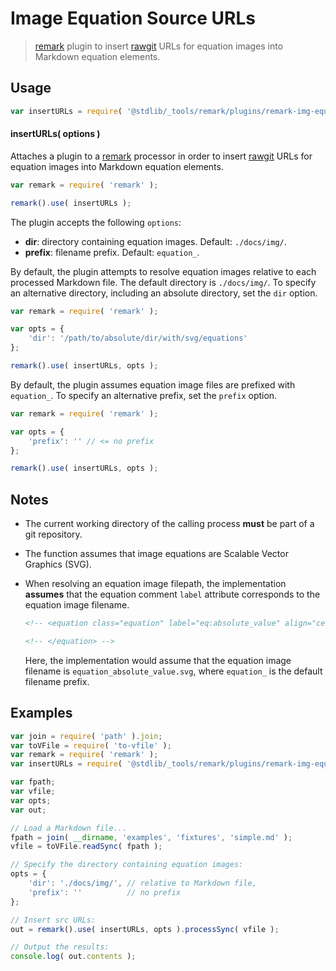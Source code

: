 # Image Equation Source URLs

> [remark][remark] plugin to insert [rawgit][rawgit] URLs for equation images into Markdown equation elements.

<section class="usage">

## Usage

```javascript
var insertURLs = require( '@stdlib/_tools/remark/plugins/remark-img-equations-src-urls' );
```

#### insertURLs( options )

Attaches a plugin to a [remark][remark] processor in order to insert [rawgit][rawgit] URLs for equation images into Markdown equation elements.

```javascript
var remark = require( 'remark' );

remark().use( insertURLs );
```

The plugin accepts the following `options`:

-   **dir**: directory containing equation images. Default: `./docs/img/`.
-   **prefix**: filename prefix. Default: `equation_`.

By default, the plugin attempts to resolve equation images relative to each processed Markdown file. The default directory is `./docs/img/`. To specify an alternative directory, including an absolute directory, set the `dir` option.

```javascript
var remark = require( 'remark' );

var opts = {
    'dir': '/path/to/absolute/dir/with/svg/equations'
};

remark().use( insertURLs, opts );
```

By default, the plugin assumes equation image files are prefixed with `equation_`. To specify an alternative prefix, set the `prefix` option.

```javascript
var remark = require( 'remark' );

var opts = {
    'prefix': '' // <= no prefix
};

remark().use( insertURLs, opts );
```

</section>

<!-- /.usage -->

<section class="notes">

## Notes

-   The current working directory of the calling process **must** be part of a git repository.

-   The function assumes that image equations are Scalable Vector Graphics (SVG).

-   When resolving an equation image filepath, the implementation **assumes** that the equation comment `label` attribute corresponds to the equation image filename.

    ```html
    <!-- <equation class="equation" label="eq:absolute_value" align="center" raw="|x| = \begin{cases} x & \textrm{if}\ x \geq 0 \\ -x & \textrm{if}\ x < 0\end{cases}" alt="Absolute value"> -->

    <!-- </equation> -->
    ```

    Here, the implementation would assume that the equation image filename is `equation_absolute_value.svg`, where `equation_` is the default filename prefix.

</section>

<!-- /.notes -->

<section class="examples">

## Examples

<!-- eslint no-undef: "error" -->

```javascript
var join = require( 'path' ).join;
var toVFile = require( 'to-vfile' );
var remark = require( 'remark' );
var insertURLs = require( '@stdlib/_tools/remark/plugins/remark-img-equations-src-urls' );

var fpath;
var vfile;
var opts;
var out;

// Load a Markdown file...
fpath = join( __dirname, 'examples', 'fixtures', 'simple.md' );
vfile = toVFile.readSync( fpath );

// Specify the directory containing equation images:
opts = {
    'dir': './docs/img/', // relative to Markdown file,
    'prefix': ''          // no prefix
};

// Insert src URLs:
out = remark().use( insertURLs, opts ).processSync( vfile );

// Output the results:
console.log( out.contents );
```

</section>

<!-- /.examples -->

<section class="links">

[remark]: https://github.com/wooorm/remark

[rawgit]: https://rawgit.com/

</section>

<!-- /.links -->
